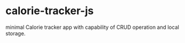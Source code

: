 # calorie-tracker-js
minimal Calorie tracker app with capability of CRUD operation and local storage.

